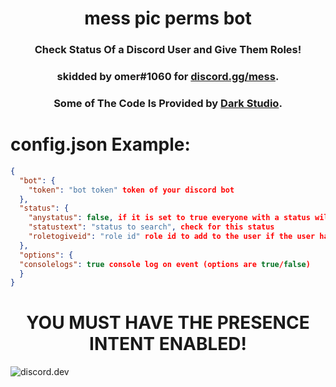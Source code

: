 <h1 align='center'> mess pic perms bot </h1>
<h3 align='center'> Check Status Of a Discord User and Give Them Roles!</h3>
<h3 align='center'> skidded by omer#1060 for  <a href="https://discord.gg/mess">discord.gg/mess</a>.</h3>
<h3 align='center'> Some of The Code Is Provided by <a href="https://discord.gg/devs">Dark Studio</a>.</h3>

# config.json Example:
```json
{
  "bot": {
    "token": "bot token" token of your discord bot
  },
  "status": {
    "anystatus": false, if it is set to true everyone with a status will get a role if its set to false everybody with statustext will get a role
    "statustext": "status to search", check for this status
    "roletogiveid": "role id" role id to add to the user if the user had the statustext
  },
  "options": {
  "consolelogs": true console log on event (options are true/false)
  }
}
```

<h1 align='center'> YOU MUST HAVE THE PRESENCE INTENT ENABLED!</h1>

![discord.dev](https://cdn.discordapp.com/attachments/628197645537771530/843545696245252136/unknown.png)
 

